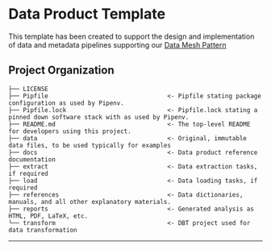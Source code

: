 Data Product Template
==============================

This template has been created to support the design and implementation of data and metadata pipelines supporting our [Data Mesh Pattern](https://github.com/opendatahub-io-contrib/data-mesh-pattern)

Project Organization
------------

    ├── LICENSE
    ├── Pipfile                                 <- Pipfile stating package configuration as used by Pipenv.
    ├── Pipfile.lock                            <- Pipfile.lock stating a pinned down software stack with as used by Pipenv.
    ├── README.md                               <- The top-level README for developers using this project.
    ├── data                                    <- Original, immutable data files, to be used typically for examples
    ├── docs                                    <- Data product reference documentation
    ├── extract                                 <- Data extraction tasks, if required
    ├── load                                    <- Data loading tasks, if required
    ├── references                              <- Data dictionaries, manuals, and all other explanatory materials.
    ├── reports                                 <- Generated analysis as HTML, PDF, LaTeX, etc.
    └── transform                               <- DBT project used for data transformation

--------
